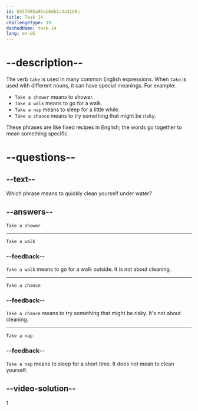 ```yaml
---
id: 6557985a95ab6db1c4a31b6c
title: Task 14
challengeType: 19
dashedName: task-14
lang: en-US
---
```


# --description--

The verb `take` is used in many common English expressions. When `take` is used with different nouns, it can have special meanings. For example:

- `Take a shower` means to shower.
- `Take a walk` means to go for a walk.
- `Take a nap` means to sleep for a little while.
- `Take a chance` means to try something that might be risky.

These phrases are like fixed recipes in English; the words go together to mean something specific.

# --questions--

## --text--

Which phrase means to quickly clean yourself under water?

## --answers--

`Take a shower`

---

`Take a walk`

### --feedback--

`Take a walk` means to go for a walk outside. It is not about cleaning.

---

`Take a chance`

### --feedback--

`Take a chance` means to try something that might be risky. It's not about cleaning.

---

`Take a nap`

### --feedback--

`Take a nap` means to sleep for a short time. It does not mean to clean yourself.

## --video-solution--

1

